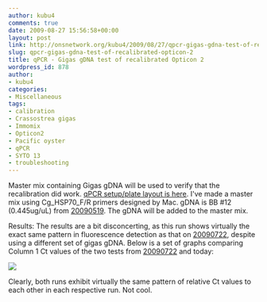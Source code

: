 ```yaml
---
author: kubu4
comments: true
date: 2009-08-27 15:56:58+00:00
layout: post
link: http://onsnetwork.org/kubu4/2009/08/27/qpcr-gigas-gdna-test-of-recalibrated-opticon-2/
slug: qpcr-gigas-gdna-test-of-recalibrated-opticon-2
title: qPCR - Gigas gDNA test of recalibrated Opticon 2
wordpress_id: 878
author:
- kubu4
categories:
- Miscellaneous
tags:
- calibration
- Crassostrea gigas
- Immomix
- Opticon2
- Pacific oyster
- qPCR
- SYTO 13
- troubleshooting
---
```


Master mix containing Gigas gDNA will be used to verify that the recalibration did work. [qPCR setup/plate layout is here](http://eagle.fish.washington.edu/Arabidopsis/Notebook%20Workup%20Files/20090827-01.jpg). I've made a master mix using Cg_HSP70_F/R primers designed by Mac. gDNA is BB #12 (0.445ug/uL) from [20090519](/Sam%27s+Working+Notebook+Jan-May+2009#sjw20090519). The gDNA will be added to the master mix.

Results: The results are a bit disconcerting, as this run shows virtually the exact same pattern in fluorescence detection as that on [20090722](/Sam%27s+Working+Notebook+Jun-Aug+2009#sjw20090722), despite using a different set of gigas gDNA. Below is a set of graphs comparing Column 1 Ct values of the two tests from [20090722](/Sam%27s+Working+Notebook+Jun-Aug+2009#sjw20090722) and today:

![](http://img.skitch.com/20090827-8rwrr6161dc2gt74k1gj19tspp.jpg)

Clearly, both runs exhibit virtually the same pattern of relative Ct values to each other in each respective run. Not cool.
